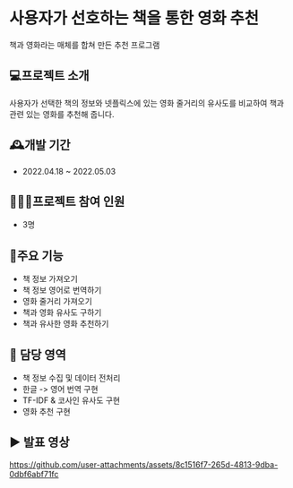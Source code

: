 # 사용자가 선호하는 책을 통한 영화 추천
책과 영화라는 매체를 합쳐 만든 추천 프로그램

## 💻프로젝트 소개
사용자가 선택한 책의 정보와 넷플릭스에 있는 영화 줄거리의 유사도를 비교하여 책과 관련 있는 영화를 추천해 줍니다.

## 🕰️개발 기간
* 2022.04.18 ~ 2022.05.03

## 🧑‍🤝‍🧑프로젝트 참여 인원
* 3명

## 📌주요 기능
* 책 정보 가져오기
* 책 정보 영어로 번역하기
* 영화 줄거리 가져오기
* 책과 영화 유사도 구하기
* 책과 유사한 영화 추천하기

## 🙋 담당 영역
* 책 정보 수집 및 데이터 전처리
* 한글 -> 영어 번역 구현
* TF-IDF & 코사인 유사도 구현
* 영화 추천 구현

## ▶️ 발표 영상
https://github.com/user-attachments/assets/8c1516f7-265d-4813-9dba-0dbf6abf71fc


